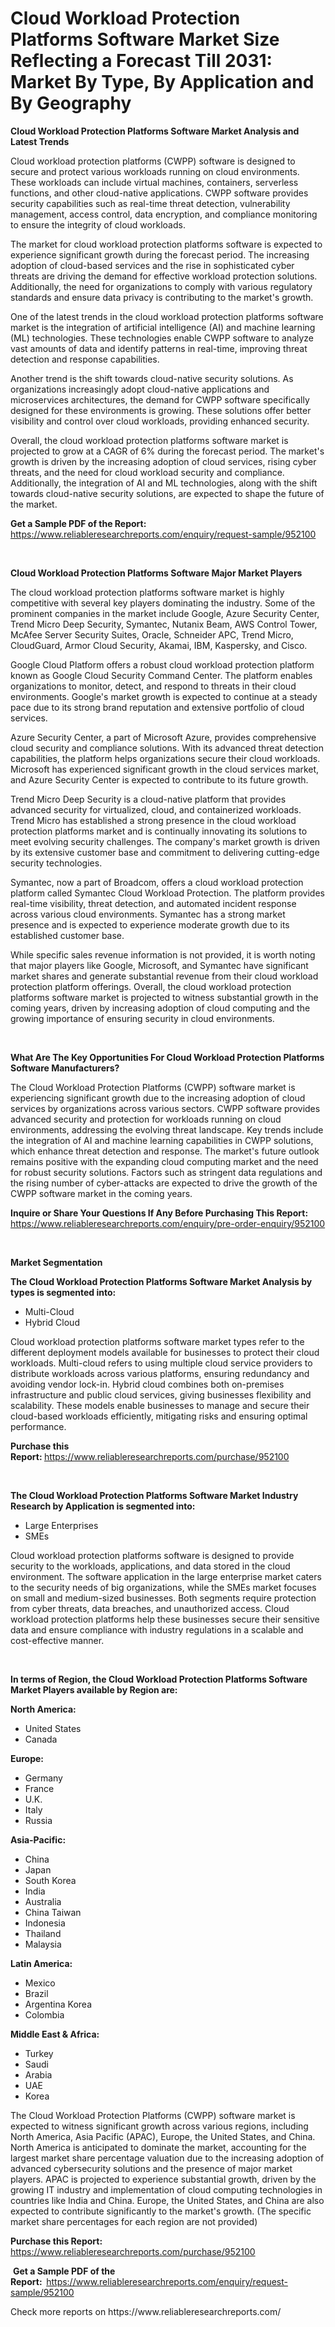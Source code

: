 <p><h1>Cloud Workload Protection Platforms Software Market Size Reflecting a Forecast Till 2031: Market By Type, By Application and By Geography</h1></p><p><strong>Cloud Workload Protection Platforms Software Market Analysis and Latest Trends</strong></p>
<p><p>Cloud workload protection platforms (CWPP) software is designed to secure and protect various workloads running on cloud environments. These workloads can include virtual machines, containers, serverless functions, and other cloud-native applications. CWPP software provides security capabilities such as real-time threat detection, vulnerability management, access control, data encryption, and compliance monitoring to ensure the integrity of cloud workloads.</p><p>The market for cloud workload protection platforms software is expected to experience significant growth during the forecast period. The increasing adoption of cloud-based services and the rise in sophisticated cyber threats are driving the demand for effective workload protection solutions. Additionally, the need for organizations to comply with various regulatory standards and ensure data privacy is contributing to the market's growth.</p><p>One of the latest trends in the cloud workload protection platforms software market is the integration of artificial intelligence (AI) and machine learning (ML) technologies. These technologies enable CWPP software to analyze vast amounts of data and identify patterns in real-time, improving threat detection and response capabilities.</p><p>Another trend is the shift towards cloud-native security solutions. As organizations increasingly adopt cloud-native applications and microservices architectures, the demand for CWPP software specifically designed for these environments is growing. These solutions offer better visibility and control over cloud workloads, providing enhanced security.</p><p>Overall, the cloud workload protection platforms software market is projected to grow at a CAGR of 6% during the forecast period. The market's growth is driven by the increasing adoption of cloud services, rising cyber threats, and the need for cloud workload security and compliance. Additionally, the integration of AI and ML technologies, along with the shift towards cloud-native security solutions, are expected to shape the future of the market.</p></p>
<p><strong>Get a Sample PDF of the Report:&nbsp;</strong> <a href="https://www.reliableresearchreports.com/enquiry/request-sample/952100">https://www.reliableresearchreports.com/enquiry/request-sample/952100</a></p>
<p>&nbsp;</p>
<p><strong>Cloud Workload Protection Platforms Software Major Market Players</strong></p>
<p><p>The cloud workload protection platforms software market is highly competitive with several key players dominating the industry. Some of the prominent companies in the market include Google, Azure Security Center, Trend Micro Deep Security, Symantec, Nutanix Beam, AWS Control Tower, McAfee Server Security Suites, Oracle, Schneider APC, Trend Micro, CloudGuard, Armor Cloud Security, Akamai, IBM, Kaspersky, and Cisco.</p><p>Google Cloud Platform offers a robust cloud workload protection platform known as Google Cloud Security Command Center. The platform enables organizations to monitor, detect, and respond to threats in their cloud environments. Google's market growth is expected to continue at a steady pace due to its strong brand reputation and extensive portfolio of cloud services.</p><p>Azure Security Center, a part of Microsoft Azure, provides comprehensive cloud security and compliance solutions. With its advanced threat detection capabilities, the platform helps organizations secure their cloud workloads. Microsoft has experienced significant growth in the cloud services market, and Azure Security Center is expected to contribute to its future growth.</p><p>Trend Micro Deep Security is a cloud-native platform that provides advanced security for virtualized, cloud, and containerized workloads. Trend Micro has established a strong presence in the cloud workload protection platforms market and is continually innovating its solutions to meet evolving security challenges. The company's market growth is driven by its extensive customer base and commitment to delivering cutting-edge security technologies.</p><p>Symantec, now a part of Broadcom, offers a cloud workload protection platform called Symantec Cloud Workload Protection. The platform provides real-time visibility, threat detection, and automated incident response across various cloud environments. Symantec has a strong market presence and is expected to experience moderate growth due to its established customer base.</p><p>While specific sales revenue information is not provided, it is worth noting that major players like Google, Microsoft, and Symantec have significant market shares and generate substantial revenue from their cloud workload protection platform offerings. Overall, the cloud workload protection platforms software market is projected to witness substantial growth in the coming years, driven by increasing adoption of cloud computing and the growing importance of ensuring security in cloud environments.</p></p>
<p>&nbsp;</p>
<p><strong>What Are The Key Opportunities For Cloud Workload Protection Platforms Software Manufacturers?</strong></p>
<p><p>The Cloud Workload Protection Platforms (CWPP) software market is experiencing significant growth due to the increasing adoption of cloud services by organizations across various sectors. CWPP software provides advanced security and protection for workloads running on cloud environments, addressing the evolving threat landscape. Key trends include the integration of AI and machine learning capabilities in CWPP solutions, which enhance threat detection and response. The market's future outlook remains positive with the expanding cloud computing market and the need for robust security solutions. Factors such as stringent data regulations and the rising number of cyber-attacks are expected to drive the growth of the CWPP software market in the coming years.</p></p>
<p><strong>Inquire or Share Your Questions If Any Before Purchasing This Report:</strong> <a href="https://www.reliableresearchreports.com/enquiry/pre-order-enquiry/952100">https://www.reliableresearchreports.com/enquiry/pre-order-enquiry/952100</a></p>
<p>&nbsp;</p>
<p><strong>Market Segmentation</strong></p>
<p><strong>The Cloud Workload Protection Platforms Software Market Analysis by types is segmented into:</strong></p>
<p><ul><li>Multi-Cloud</li><li>Hybrid Cloud</li></ul></p>
<p><p>Cloud workload protection platforms software market types refer to the different deployment models available for businesses to protect their cloud workloads. Multi-cloud refers to using multiple cloud service providers to distribute workloads across various platforms, ensuring redundancy and avoiding vendor lock-in. Hybrid cloud combines both on-premises infrastructure and public cloud services, giving businesses flexibility and scalability. These models enable businesses to manage and secure their cloud-based workloads efficiently, mitigating risks and ensuring optimal performance.</p></p>
<p><strong>Purchase this Report:&nbsp;</strong><a href="https://www.reliableresearchreports.com/purchase/952100">https://www.reliableresearchreports.com/purchase/952100</a></p>
<p>&nbsp;</p>
<p><strong>The Cloud Workload Protection Platforms Software Market Industry Research by Application is segmented into:</strong></p>
<p><ul><li>Large Enterprises</li><li>SMEs</li></ul></p>
<p><p>Cloud workload protection platforms software is designed to provide security to the workloads, applications, and data stored in the cloud environment. The software application in the large enterprise market caters to the security needs of big organizations, while the SMEs market focuses on small and medium-sized businesses. Both segments require protection from cyber threats, data breaches, and unauthorized access. Cloud workload protection platforms help these businesses secure their sensitive data and ensure compliance with industry regulations in a scalable and cost-effective manner.</p></p>
<p>&nbsp;</p>
<p><strong>In terms of Region, the Cloud Workload Protection Platforms Software Market Players available by Region are:</strong></p>
<p>
    <p> <strong> North America: </strong>
        <ul>
            <li>United States</li>
            <li>Canada</li>
        </ul>
        </p> 
    <p> <strong> Europe: </strong>
        <ul>
            <li>Germany</li>
            <li>France</li>
            <li>U.K.</li>
            <li>Italy</li>
            <li>Russia</li>
        </ul>
        </p> 
    <p> <strong> Asia-Pacific: </strong>
        <ul>
            <li>China</li>
            <li>Japan</li>
            <li>South Korea</li>
            <li>India</li>
            <li>Australia</li>
            <li>China Taiwan</li>
            <li>Indonesia</li>
            <li>Thailand</li>
            <li>Malaysia</li>
        </ul>
        </p> 
    <p> <strong> Latin America: </strong>
        <ul>
            <li>Mexico</li>
            <li>Brazil</li>
            <li>Argentina Korea</li>
            <li>Colombia</li>
        </ul>
        </p> 
    <p> <strong> Middle East & Africa: </strong>
        <ul>
            <li>Turkey</li>
            <li>Saudi</li>
            <li>Arabia</li>
            <li>UAE</li>
            <li>Korea</li>
        </ul>
    </p>
    </p>
<p><p>The Cloud Workload Protection Platforms (CWPP) software market is expected to witness significant growth across various regions, including North America, Asia Pacific (APAC), Europe, the United States, and China. North America is anticipated to dominate the market, accounting for the largest market share percentage valuation due to the increasing adoption of advanced cybersecurity solutions and the presence of major market players. APAC is projected to experience substantial growth, driven by the growing IT industry and implementation of cloud computing technologies in countries like India and China. Europe, the United States, and China are also expected to contribute significantly to the market's growth. (The specific market share percentages for each region are not provided)</p></p>
<p><strong>Purchase this Report: </strong><a href="https://www.reliableresearchreports.com/purchase/952100">https://www.reliableresearchreports.com/purchase/952100</a></p>
<p>&nbsp;<strong>Get a Sample PDF of the Report:&nbsp;&nbsp;</strong><a href="https://www.reliableresearchreports.com/enquiry/request-sample/952100">https://www.reliableresearchreports.com/enquiry/request-sample/952100</a></p>
<p><strong></strong></p>
<p>Check more reports on https://www.reliableresearchreports.com/</p>